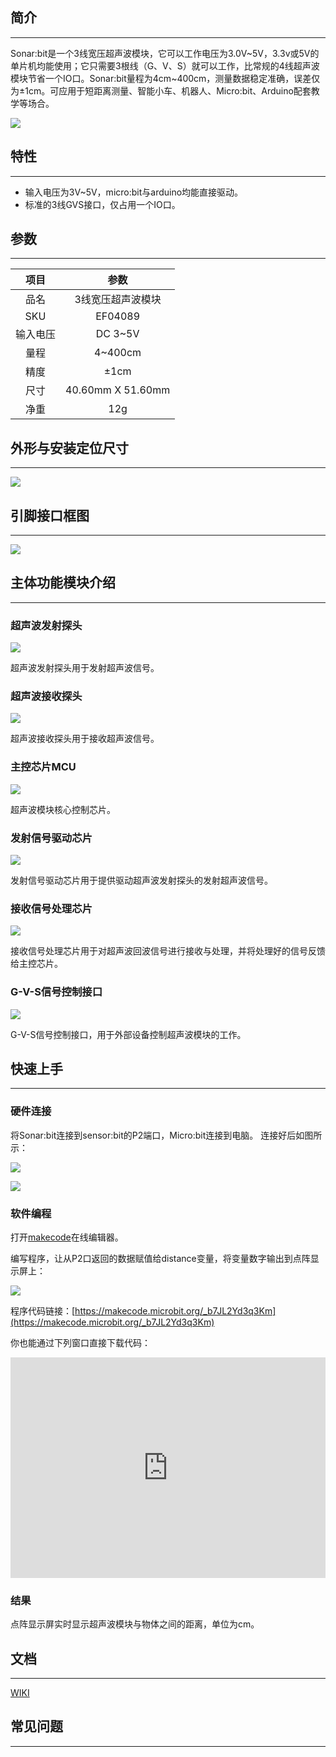 ## 简介
---
Sonar:bit是一个3线宽压超声波模块，它可以工作电压为3.0V~5V，3.3v或5V的单片机均能使用；它只需要3根线（G、V、S）就可以工作，比常规的4线超声波模块节省一个IO口。Sonar:bit量程为4cm~400cm，测量数据稳定准确，误差仅为±1cm。可应用于短距离测量、智能小车、机器人、Micro:bit、Arduino配套教学等场合。

![](https://i.imgur.com/pdBREKf.jpg)

## 特性
---
- 输入电压为3V~5V，micro:bit与arduino均能直接驱动。
- 标准的3线GVS接口，仅占用一个IO口。

## 参数
---
项目|参数
:-:|:-:
品名|3线宽压超声波模块
SKU|EF04089
输入电压|DC 3~5V
量程|4~400cm
精度|±1cm
尺寸|40.60mm X 51.60mm
净重|12g

## 外形与安装定位尺寸
---
![](https://i.imgur.com/h4HcvxO.jpg)

## 引脚接口框图
---
![](https://i.imgur.com/7E5ECzN.jpg)

## 主体功能模块介绍
---
### 超声波发射探头

![](https://i.imgur.com/T1xDsne.jpg)

超声波发射探头用于发射超声波信号。

### 超声波接收探头

![](https://i.imgur.com/JxNrz8Q.jpg)

超声波接收探头用于接收超声波信号。

### 主控芯片MCU

![](https://i.imgur.com/2CjnvfP.jpg)

超声波模块核心控制芯片。

### 发射信号驱动芯片

![](https://i.imgur.com/iOW0IN3.jpg)

发射信号驱动芯片用于提供驱动超声波发射探头的发射超声波信号。

### 接收信号处理芯片

![](https://i.imgur.com/VxEZ5KQ.jpg)

接收信号处理芯片用于对超声波回波信号进行接收与处理，并将处理好的信号反馈给主控芯片。

### G-V-S信号控制接口

![](https://i.imgur.com/N9yc6Jm.jpg)

G-V-S信号控制接口，用于外部设备控制超声波模块的工作。

## 快速上手
---
### 硬件连接  

将Sonar:bit连接到sensor:bit的P2端口，Micro:bit连接到电脑。 
连接好后如图所示：

![](https://i.imgur.com/fvYx5lR.jpg)

![](https://i.imgur.com/wCftg3Y.jpg)

### 软件编程  
打开[makecode](https://makecode.microbit.org/)在线编辑器。

编写程序，让从P2口返回的数据赋值给distance变量，将变量数字输出到点阵显示屏上：

![](https://i.imgur.com/sbRh3HL.png)

程序代码链接：[https://makecode.microbit.org/_b7JL2Yd3q3Km](https://makecode.microbit.org/_b7JL2Yd3q3Km)

你也能通过下列窗口直接下载代码：

<div style="position:relative;height:0;padding-bottom:70%;overflow:hidden;"><iframe style="position:absolute;top:0;left:0;width:100%;height:100%;" src="https://makecode.microbit.org/#pub:_b7JL2Yd3q3Km" frameborder="0" sandbox="allow-popups allow-forms allow-scripts allow-same-origin"></iframe></div>

### 结果

点阵显示屏实时显示超声波模块与物体之间的距离，单位为cm。


## 文档
---
[WIKI](https://github.com/elecfreaks/learn-cn)

## 常见问题
---

